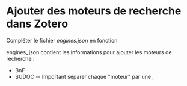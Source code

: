 # Ajouter des moteurs de recherche dans Zotero

Compléter le fichier <i>engines.json</i> en fonction

engines_json contient les informations pour ajouter les moteurs de recherche :
  - BnF
  - SUDOC
--
<g>Important</g>
séparer chaque "moteur" par une ,
